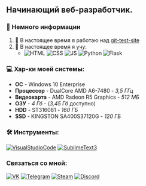 ## Начинающий веб-разработчик.

### 📃 Немного информации
1. 🔭 В настоящее время я работаю над [git-test-site](https://github.com/mohovoy/git-test-site)
2. 🌱 В настоящее время я учу:
    - ![HTML](https://img.shields.io/badge/-HTML-E34F26?style=for-the-badge&logo=html5&logoColor=FFF) ![CSS](https://img.shields.io/badge/-Css-1572B6?style=for-the-badge&logo=CSS3&logoColor=FFF) ![JS](https://img.shields.io/badge/-JavaScript-F7DF1E?style=for-the-badge&logo=JavaScript&logoColor=000000) ![Python](https://img.shields.io/badge/-Python-3776AB?style=for-the-badge&logo=Python&logoColor=FFF) ![Flask](https://img.shields.io/badge/-Flask-090909?style=for-the-badge&logo=Flask&logoColor=fff)

### 💻 Хар-ки моей системы:
* **ОС** - Windows 10 Enterprise
* **Процессор** - DualCore AMD A6-7480 - *3,5 ГГц*
* **Видеокарта** - AMD Radeon R5 Graphics - *512 МБ*
* **ОЗУ** - *4 Гб* - (*3,45 Гб* доступно)
* **HDD** - ST316081 - *160 ГБ*
* **SSD** - KINGSTON SA400S37120G - *120 ГБ*

### 🛠 Инструменты:
[![VisualStudioCode](https://img.shields.io/badge/-Visual Studio Code-007ACC?style=for-the-badge&logo=visual-studio-code&logoColor=FFF)](https://code.visualstudio.com/) [![SublimeText3](https://img.shields.io/badge/-Sublime Text 3-090909?style=for-the-badge&logo=sublime-text&logoColor=FF9800)](https://www.sublimetext.com/3)


### Связаться со мной:
[![VK](https://img.shields.io/badge/-Вконтакте-4680C2?style=for-the-badge&logo=VK&logoColor=FFF)](https://vk.com/nikita.mohovikov) [![Telegram](https://img.shields.io/badge/-Telegram-2CA5E0?style=for-the-badge&logo=Telegram)](https://t.me/mohovoy) [![Steam](https://img.shields.io/badge/-Steam-090909?style=for-the-badge&logo=steam&logoColor=fff)](https://steamcommunity.com/id/mohovoy/) [![Discord](https://img.shields.io/badge/-mohovoy%232611-7289DA?style=for-the-badge&logo=Discord&logoColor=fff)](https://steamcommunity.com/id/mohovoy/)